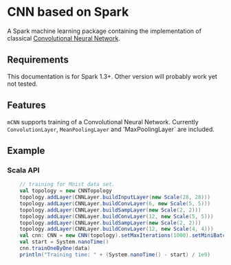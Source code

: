 # CNN based on Spark

A Spark machine learning package containing the implementation of classical [Convolutional Neural Network](https://en.wikipedia.org/wiki/Convolutional_neural_network).

## Requirements

This documentation is for Spark 1.3+. Other version will probably work yet not tested.

## Features

`mCNN` supports training of a Convolutional Neural Network. Currently `ConvolutionLayer`, `MeanPoolingLayer` and 'MaxPoolingLayer` are included.

## Example

### Scala API

```scala
    // training for Mnist data set.
    val topology = new CNNTopology
    topology.addLayer(CNNLayer.buildInputLayer(new Scale(28, 28)))
    topology.addLayer(CNNLayer.buildConvLayer(6, new Scale(5, 5)))
    topology.addLayer(CNNLayer.buildSampLayer(new Scale(2, 2)))
    topology.addLayer(CNNLayer.buildConvLayer(12, new Scale(5, 5)))
    topology.addLayer(CNNLayer.buildSampLayer(new Scale(2, 2)))
    topology.addLayer(CNNLayer.buildConvLayer(12, new Scale(4, 4)))
    val cnn: CNN = new CNN(topology).setMaxIterations(1000).setMiniBatchSize(16)
    val start = System.nanoTime()
    cnn.trainOneByOne(data)
    println("Training time: " + (System.nanoTime() - start) / 1e9)
```
